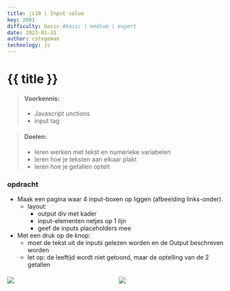 ```yaml
---
title: js10 | Input value
key: 2001
difficulty: basic #basic | medium | expert
date: 2023-01-31
author: cstegeman
technology: js
---
```



# {{ title }}

> #### Voorkennis:  
> * Javascript unctions 
> * input tag


> #### Doelen:  
> * leren werken met tekst en numerieke variabelen
> * leren hoe je teksten aan elkaar plakt 
> * leren hoe je getallen optelt

### opdracht
* Maak een pagina waar 4 input-boxen op liggen (afbeelding links-onder). 
    * layout:
        * output div met kader
        * input-elementen netjes op 1 lijn
        * geef de inputs placeholders mee
* Met een druk op de knop:
    * moet de tekst uit de inputs gelezen worden en de Output beschreven worden
    * let op: de leeftijd wordt niet getoond, maar de optelling van de 2 getallen 

<div style="display:flex; column-gap:20px; max-width:500px; margin-top:20px;">
    <div style="flex:4">
        <img src="{{ '/_assets/frontend/js10_afb1.png' | url }}">
    </div>
    <div style="flex:4">
        <img src="{{ '/_assets/frontend/js10_afb2.png' | url }}">
    </div>
</div>
